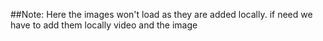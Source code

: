 ##Note: Here the images won't load as they are added locally. if need we have to add them locally video and the image

